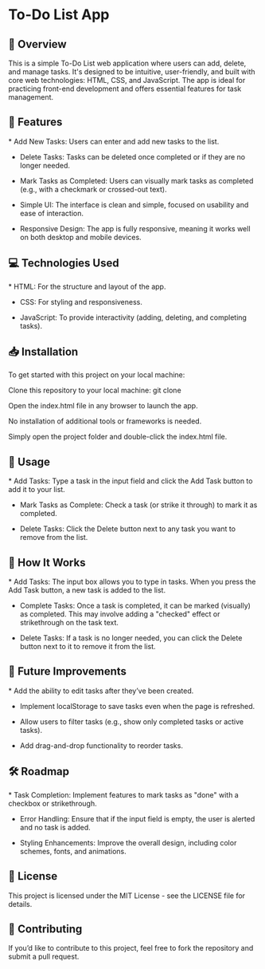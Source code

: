 <h1>To-Do List App</h1>

<h2> 📖 Overview </h2>
<p>This is a simple To-Do List web application where users can add, delete, and manage tasks. It's designed to be intuitive, user-friendly, and built with core web technologies: HTML, CSS, and JavaScript. The app is ideal for practicing front-end development and offers essential features for task management.</p>


<h2> 🚀 Features </h2>
<p>* Add New Tasks: Users can enter and add new tasks to the list.

* Delete Tasks: Tasks can be deleted once completed or if they are no longer needed.

* Mark Tasks as Completed: Users can visually mark tasks as completed (e.g., with a checkmark or crossed-out text).

* Simple UI: The interface is clean and simple, focused on usability and ease of interaction.

* Responsive Design: The app is fully responsive, meaning it works well on both desktop and mobile devices.</p>


<h2> 💻 Technologies Used </h2>
<p>* HTML: For the structure and layout of the app.

* CSS: For styling and responsiveness.

* JavaScript: To provide interactivity (adding, deleting, and completing tasks).</p>


<h2>📥 Installation </h2>
<p>To get started with this project on your local machine:

Clone this repository to your local machine:
git clone <repository-url>

Open the index.html file in any browser to launch the app.

No installation of additional tools or frameworks is needed. 

Simply open the project folder and double-click the index.html file.</p>



<h2> 📱 Usage </h2>
<p>* Add Tasks: Type a task in the input field and click the Add Task button to add it to your list.

* Mark Tasks as Complete: Check a task (or strike it through) to mark it as completed.

* Delete Tasks: Click the Delete button next to any task you want to remove from the list.</p>



<h2> 🔧 How It Works </h2>
<p>* Add Tasks: The input box allows you to type in tasks. When you press the Add Task button, a new task is added to the list.

* Complete Tasks: Once a task is completed, it can be marked (visually) as completed. This may involve adding a "checked" effect or strikethrough on the task text.

* Delete Tasks: If a task is no longer needed, you can click the Delete button next to it to remove it from the list.</p>



<h2> 🌱 Future Improvements </h2>
<p>* Add the ability to edit tasks after they’ve been created.

* Implement localStorage to save tasks even when the page is refreshed.

* Allow users to filter tasks (e.g., show only completed tasks or active tasks).

* Add drag-and-drop functionality to reorder tasks. </p>



<h2> 🛠️ Roadmap </h2>
 <p> * Task Completion: Implement features to mark tasks as "done" with a checkbox or strikethrough.

* Error Handling: Ensure that if the input field is empty, the user is alerted and no task is added.

* Styling Enhancements: Improve the overall design, including color schemes, fonts, and animations. </p>



<h2> 📝 License </h2>
<p>This project is licensed under the MIT License - see the LICENSE file for details.</p>



<h2> 🤝 Contributing </h2>
<p>If you’d like to contribute to this project, feel free to fork the repository and submit a pull request. </p>


